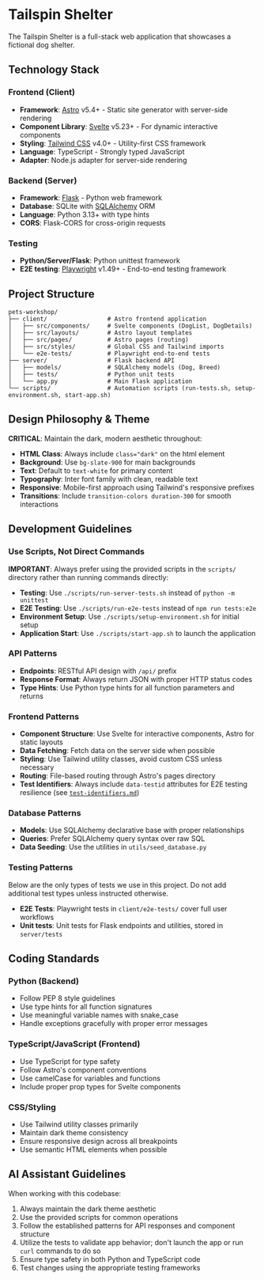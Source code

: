 # Tailspin Shelter

The Tailspin Shelter is a full-stack web application that showcases a fictional dog shelter.

## Technology Stack

### Frontend (Client)

- **Framework**: [Astro](https://astro.build/) v5.4+ - Static site generator with server-side rendering
- **Component Library**: [Svelte](https://svelte.dev/) v5.23+ - For dynamic interactive components
- **Styling**: [Tailwind CSS](https://tailwindcss.com/) v4.0+ - Utility-first CSS framework
- **Language**: TypeScript - Strongly typed JavaScript
- **Adapter**: Node.js adapter for server-side rendering

### Backend (Server)

- **Framework**: [Flask](https://flask.palletsprojects.com/) - Python web framework
- **Database**: SQLite with [SQLAlchemy](https://www.sqlalchemy.org/) ORM
- **Language**: Python 3.13+ with type hints
- **CORS**: Flask-CORS for cross-origin requests

### Testing

- **Python/Server/Flask**: Python unittest framework
- **E2E testing**: [Playwright](https://playwright.dev/) v1.49+ - End-to-end testing framework

## Project Structure

```
pets-workshop/
├── client/                 # Astro frontend application
│   ├── src/components/     # Svelte components (DogList, DogDetails)
│   ├── src/layouts/        # Astro layout templates
│   ├── src/pages/          # Astro pages (routing)
│   ├── src/styles/         # Global CSS and Tailwind imports
│   └── e2e-tests/          # Playwright end-to-end tests
├── server/                 # Flask backend API
│   ├── models/             # SQLAlchemy models (Dog, Breed)
│   ├── tests/              # Python unit tests
│   └── app.py              # Main Flask application
└── scripts/                # Automation scripts (run-tests.sh, setup-environment.sh, start-app.sh)
```

## Design Philosophy & Theme

**CRITICAL**: Maintain the dark, modern aesthetic throughout:
- **HTML Class**: Always include `class="dark"` on the html element
- **Background**: Use `bg-slate-900` for main backgrounds
- **Text**: Default to `text-white` for primary content
- **Typography**: Inter font family with clean, readable text
- **Responsive**: Mobile-first approach using Tailwind's responsive prefixes
- **Transitions**: Include `transition-colors duration-300` for smooth interactions

## Development Guidelines

### Use Scripts, Not Direct Commands
**IMPORTANT**: Always prefer using the provided scripts in the `scripts/` directory rather than running commands directly:
- **Testing**: Use `./scripts/run-server-tests.sh` instead of `python -m unittest`
- **E2E Testing**: Use `./scripts/run-e2e-tests` instead of `npm run tests:e2e`
- **Environment Setup**: Use `./scripts/setup-environment.sh` for initial setup
- **Application Start**: Use `./scripts/start-app.sh` to launch the application

### API Patterns
- **Endpoints**: RESTful API design with `/api/` prefix
- **Response Format**: Always return JSON with proper HTTP status codes
- **Type Hints**: Use Python type hints for all function parameters and returns

### Frontend Patterns
- **Component Structure**: Use Svelte for interactive components, Astro for static layouts
- **Data Fetching**: Fetch data on the server side when possible
- **Styling**: Use Tailwind utility classes, avoid custom CSS unless necessary
- **Routing**: File-based routing through Astro's pages directory
- **Test Identifiers**: Always include `data-testid` attributes for E2E testing resilience (see [`test-identifiers.md`](./instructions/test-identifiers.md))

### Database Patterns
- **Models**: Use SQLAlchemy declarative base with proper relationships
- **Queries**: Prefer SQLAlchemy query syntax over raw SQL
- **Data Seeding**: Use the utilities in `utils/seed_database.py`

### Testing Patterns

Below are the only types of tests we use in this project. Do not add additional test types unless instructed otherwise.

- **E2E Tests**: Playwright tests in `client/e2e-tests/` cover full user workflows
- **Unit tests**: Unit tests for Flask endpoints and utilities, stored in `server/tests`

## Coding Standards

### Python (Backend)
- Follow PEP 8 style guidelines
- Use type hints for all function signatures
- Use meaningful variable names with snake_case
- Handle exceptions gracefully with proper error messages

### TypeScript/JavaScript (Frontend)
- Use TypeScript for type safety
- Follow Astro's component conventions
- Use camelCase for variables and functions
- Include proper prop types for Svelte components

### CSS/Styling
- Use Tailwind utility classes primarily
- Maintain dark theme consistency
- Ensure responsive design across all breakpoints
- Use semantic HTML elements when possible

## AI Assistant Guidelines

When working with this codebase:
1. Always maintain the dark theme aesthetic
2. Use the provided scripts for common operations
3. Follow the established patterns for API responses and component structure
4. Utilize the tests to validate app behavior; don't launch the app or run `curl` commands to do so
4. Ensure type safety in both Python and TypeScript code
5. Test changes using the appropriate testing frameworks
